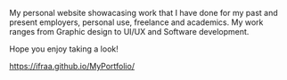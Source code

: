 My personal website showacasing work that I have done for my past and present employers, personal use, freelance and academics. 
My work ranges from Graphic design to UI/UX and Software development. 

Hope you enjoy taking a look! 

https://ifraa.github.io/MyPortfolio/

